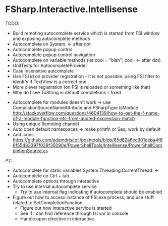 # FSharp.Interactive.Intellisense

TODO:

+ Build remoting autocomplete service which is started from FSI window and exposing autocomplete methods
+ Autocomplete on System. <- after dot
+ Autocomplete popup control
+ Autocomplete popup control navigation
+ Autocomplete on variable methods (let cool = "blah"; cool. <- after dot)
+ UnitTests for AutocompleteProvider
+ Case insensitive autcomplete
+ Use FSI id on provider registration - it is not possible, using FSI filter to identify if TextView is a correct one
+ More clever registration (on FSI is reloaded or something like that)
+ Why do I see ToString in default completions - fixed
- Autocomplete for modules doesn't work -> use 
CompilationSourceNameAttribute and FSharpType.IsModule
http://stackoverflow.com/questions/4604139/how-to-get-the-f-name-of-a-module-function-etc-from-quoted-expression-match
- Using unique Remoting channel
- Auto open default namespaces -> make printfn or Seq. work by default
- Add icons
https://github.com/adamdriscoll/poshtools/blob/85d62a6ec901deba4f86f55483397f039f35090e/PowerShellTools/Intellisense/PowerShellCompletionSource.cs

P2:
- Autocomplete for static variables System.Threading.CurrentThread. <- 
- Autocomplete on Ctrl + tab
- Autocomplete options through interactive
- Try to use internal autocomplete service
	- Try to use internal flag indicating if autocomplete should be enabled
- Figure out how to access instance of FSI.exe process, and use stuff related to SetCompletionFunction
	- Figure out how interactive service is started
	- See if I can find reference through fsi var in console
	- Handle open directive in interactive